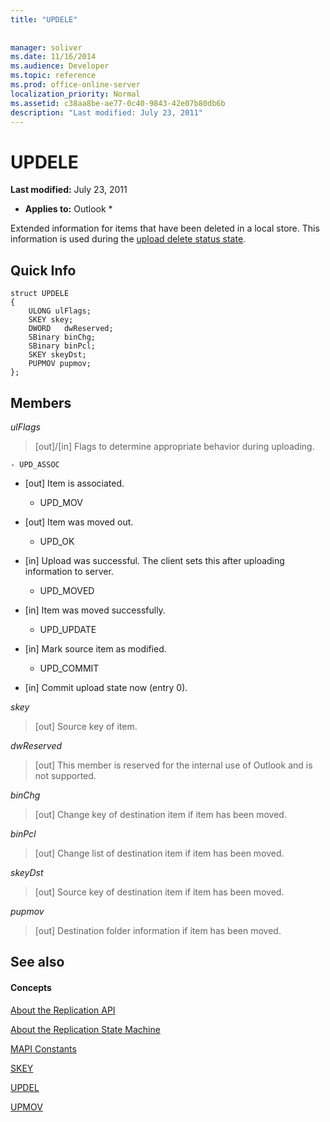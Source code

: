 ```yaml
---
title: "UPDELE"
 
 
manager: soliver
ms.date: 11/16/2014
ms.audience: Developer
ms.topic: reference
ms.prod: office-online-server
localization_priority: Normal
ms.assetid: c38aa8be-ae77-0c40-9843-42e07b80db6b
description: "Last modified: July 23, 2011"
---
```


# UPDELE

 **Last modified:** July 23, 2011 
  
 * **Applies to:** Outlook * 
  
Extended information for items that have been deleted in a local store. This information is used during the [upload delete status state](upload-delete-status-state.md).
  
## Quick Info

```
struct UPDELE 
{ 
    ULONG ulFlags; 
    SKEY skey; 
    DWORD   dwReserved; 
    SBinary binChg; 
    SBinary binPcl; 
    SKEY skeyDst; 
    PUPMOV pupmov; 
};
```

## Members

 _ulFlags_
  
> [out]/[in] Flags to determine appropriate behavior during uploading.
    
    - UPD_ASSOC
    
  - [out] Item is associated.
    
    - UPD_MOV
    
  - [out] Item was moved out.
    
    -  UPD_OK 
    
  - [in] Upload was successful. The client sets this after uploading information to server.
    
    - UPD_MOVED
    
  - [in] Item was moved successfully.
    
    - UPD_UPDATE
    
  - [in] Mark source item as modified.
    
    - UPD_COMMIT
    
  - [in] Commit upload state now (entry 0).
    
 _skey_
  
> [out] Source key of item.
    
 _dwReserved_
  
> [out] This member is reserved for the internal use of Outlook and is not supported.
    
 _binChg_
  
> [out] Change key of destination item if item has been moved.
    
 _binPcl_
  
> [out] Change list of destination item if item has been moved.
    
 _skeyDst_
  
> [out] Source key of destination item if item has been moved.
    
 _pupmov_
  
> [out] Destination folder information if item has been moved.
    
## See also

#### Concepts

[About the Replication API](about-the-replication-api.md)
  
[About the Replication State Machine](about-the-replication-state-machine.md)
  
[MAPI Constants](mapi-constants.md)
  
[SKEY](skey.md)
  
[UPDEL](updel.md)
  
[UPMOV](upmov.md)

